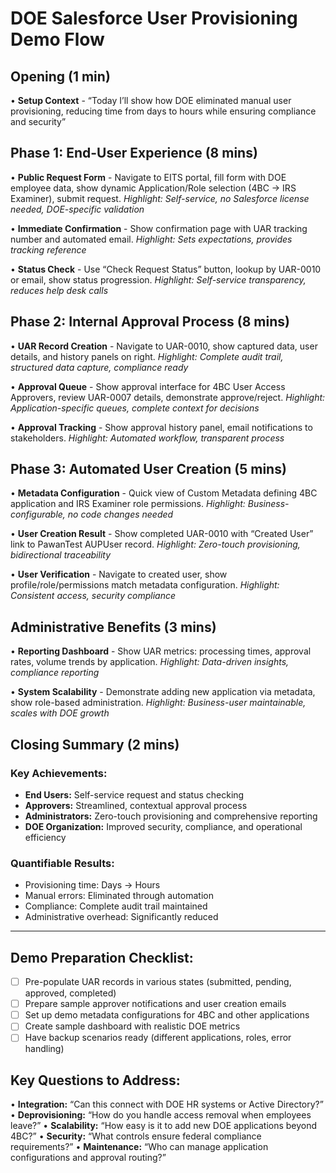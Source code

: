 # DOE Salesforce User Provisioning Demo Flow

## Opening (1 min)

• **Setup Context** - “Today I’ll show how DOE eliminated manual user provisioning, reducing time from days to hours while ensuring compliance and security”

## Phase 1: End-User Experience (8 mins)

• **Public Request Form** - Navigate to EITS portal, fill form with DOE employee data, show dynamic Application/Role selection (4BC → IRS Examiner), submit request. *Highlight: Self-service, no Salesforce license needed, DOE-specific validation*

• **Immediate Confirmation** - Show confirmation page with UAR tracking number and automated email. *Highlight: Sets expectations, provides tracking reference*

• **Status Check** - Use “Check Request Status” button, lookup by UAR-0010 or email, show status progression. *Highlight: Self-service transparency, reduces help desk calls*

## Phase 2: Internal Approval Process (8 mins)

• **UAR Record Creation** - Navigate to UAR-0010, show captured data, user details, and history panels on right. *Highlight: Complete audit trail, structured data capture, compliance ready*

• **Approval Queue** - Show approval interface for 4BC User Access Approvers, review UAR-0007 details, demonstrate approve/reject. *Highlight: Application-specific queues, complete context for decisions*

• **Approval Tracking** - Show approval history panel, email notifications to stakeholders. *Highlight: Automated workflow, transparent process*

## Phase 3: Automated User Creation (5 mins)

• **Metadata Configuration** - Quick view of Custom Metadata defining 4BC application and IRS Examiner role permissions. *Highlight: Business-configurable, no code changes needed*

• **User Creation Result** - Show completed UAR-0010 with “Created User” link to PawanTest AUPUser record. *Highlight: Zero-touch provisioning, bidirectional traceability*

• **User Verification** - Navigate to created user, show profile/role/permissions match metadata configuration. *Highlight: Consistent access, security compliance*

## Administrative Benefits (3 mins)

• **Reporting Dashboard** - Show UAR metrics: processing times, approval rates, volume trends by application. *Highlight: Data-driven insights, compliance reporting*

• **System Scalability** - Demonstrate adding new application via metadata, show role-based administration. *Highlight: Business-user maintainable, scales with DOE growth*

## Closing Summary (2 mins)

### Key Achievements:

- **End Users:** Self-service request and status checking
- **Approvers:** Streamlined, contextual approval process
- **Administrators:** Zero-touch provisioning and comprehensive reporting
- **DOE Organization:** Improved security, compliance, and operational efficiency

### Quantifiable Results:

- Provisioning time: Days → Hours
- Manual errors: Eliminated through automation
- Compliance: Complete audit trail maintained
- Administrative overhead: Significantly reduced

-----

## Demo Preparation Checklist:

- [ ] Pre-populate UAR records in various states (submitted, pending, approved, completed)
- [ ] Prepare sample approver notifications and user creation emails
- [ ] Set up demo metadata configurations for 4BC and other applications
- [ ] Create sample dashboard with realistic DOE metrics
- [ ] Have backup scenarios ready (different applications, roles, error handling)

## Key Questions to Address:

• **Integration:** “Can this connect with DOE HR systems or Active Directory?”
• **Deprovisioning:** “How do you handle access removal when employees leave?”
• **Scalability:** “How easy is it to add new DOE applications beyond 4BC?”
• **Security:** “What controls ensure federal compliance requirements?”
• **Maintenance:** “Who can manage application configurations and approval routing?”